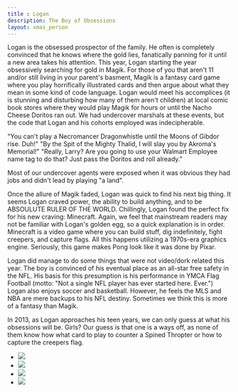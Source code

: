 ```yaml
---
title : Logan
description: The Boy of Obsessions
layout: xmas_person
---
```


Logan is the obsessed prospector of the family. He often is completely convinced that he knows where the gold lies, fanatically panning for it until a new area takes his attention. This year, Logan starting the year obsessively searching for gold in Magik. For those of you that aren't 11 and/or still living in your parent's basment, Magik is a fantasy card game where you play horrifically illustrated cards and then argue about what they mean in some kind of code language.  Logan would meet his accomplices (it is stunning and disturbing how many of them aren't children) at local comic book stores where they would play Magik for hours or until the Nacho Cheese Doritos ran out. We had undercover marshals at these events, but the code that Logan and his cohorts employed was indecipherable.

"You can't play a Necromancer Dragonwhistle until the Moons of Gibdor rise. Duh!"
"By the Spit of the Mighty Thalid, I will slay you by Akroma's Memorial!"
"Really, Larry? Are you going to use your Walmart Employee name tag to do that? Just pass the Doritos and roll already."

Most of our undercover agents were exposed when it was obvious they had jobs and didn't lead by playing "a land".

Once the allure of Magik faded, Logan was quick to find his next big thing. It seems Logan craved power, the ability to build anything, and to be ABSOULUTE RULER OF THE WORLD. Chillingly, Logan found the perfect fix for his new craving: Minecraft. Again, we feel that mainstream readers may not be familiar with Logan's golden egg, so a quick explanation is in order. Minecraft is a video game where you can build stuff, dig indefinitely, fight creepers, and capture flags. All this happens utilizing a 1970s-era graphics engine. Seriously, this game makes Pong look like it was done by Pixar. 

Logan did manage to do some things that were not video/dork related this year. The boy is convinced of his eventual place as an all-star free safety in the NFL. His basis for this presumption is his performance in YMCA Flag Football (motto: "Not a single NFL player has ever started here. Ever.") Logan also enjoys soccer and basketball. However, he feels the MLS and NBA are mere backups to his NFL destiny. Sometimes we think this is more of a fantasy than Magik.

In 2013, as Logan approaches his teen years, we can only guess at what his obsessions will be. Girls? Our guess is that one is a ways off, as none of them know how what card to play to counter a Spined Thropter or how to capture the creepers flag. 

<ul id="gallery">
<li> <a class="pic-1" href="{{urls.media}}/images/xmas2012/logan1_big.jpg"><img src="{{urls.media}}/images/xmas2012/logan1.jpg"/></a></li>
<li> <a class="pic-2" href="{{urls.media}}/images/xmas2012/logan2_big.jpg"><img src="{{urls.media}}/images/xmas2012/logan2.jpg"/></a></li>
<li> <a class="pic-3" href="{{urls.media}}/images/xmas2012/logan3_big.jpg"><img src="{{urls.media}}/images/xmas2012/logan3.jpg"/></a></li>
<li> <a class="pic-4" href="{{urls.media}}/images/xmas2012/logan4_big.jpg"><img src="{{urls.media}}/images/xmas2012/logan4.jpg"/></a></li>
</ul>
